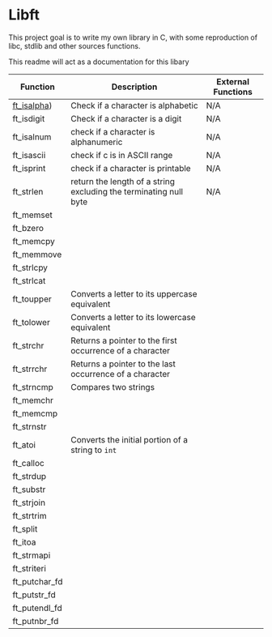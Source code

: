 # Libft
This project goal is to write my own library in C, with some reproduction of libc, stdlib and other sources functions.

This readme will act as a documentation for this libary

| Function      | Description                                                       | External Functions |
| ------------- | ----------------------------------------------------------------- | ------------------ |
| [ft_isalpha](src/ft_isalpha.c))    | Check if a character is alphabetic                                | N/A|
| ft_isdigit    | Check if a character is a digit                                   | N/A               |
| ft_isalnum    | check if a character is alphanumeric                              | N/A                    |
| ft_isascii    | check if c is in ASCII range                                      | N/A                    |
| ft_isprint    | check if a character is printable                                 | N/A                |
| ft_strlen     | return the length of a string excluding the terminating null byte | N/A                    |
| ft_memset     |                                                                   |                    |
| ft_bzero      |                                                                   |                    |
| ft_memcpy     |                                                                   |                    |
| ft_memmove    |                                                                   |                    |
| ft_strlcpy    |                                                                   |                    |
| ft_strlcat    |                                                                   |                    |
| ft_toupper    | Converts a letter to its uppercase equivalent                     |                    |
| ft_tolower    | Converts a letter to its lowercase equivalent                     |                    |
| ft_strchr     | Returns a pointer to the first occurrence of a character          |                    |
| ft_strrchr    | Returns a pointer to the last occurrence of a character           |                    |
| ft_strncmp    | Compares two strings                                              |                    |
| ft_memchr     |                                                                   |                    |
| ft_memcmp     |                                                                   |                    |
| ft_strnstr    |                                                                   |                    |
| ft_atoi       | Converts the initial portion of a string to `int`                  |                    |
| ft_calloc     |                                                                   |                    |
| ft_strdup     |                                                                   |                    |
| ft_substr     |                                                                   |                    |
| ft_strjoin    |                                                                   |                    |
| ft_strtrim    |                                                                   |                    |
| ft_split      |                                                                   |                    |
| ft_itoa       |                                                                   |                    |
| ft_strmapi    |                                                                   |                    |
| ft_striteri   |                                                                   |                    |
| ft_putchar_fd |                                                                   |                    |
| ft_putstr_fd  |                                                                   |                    |
| ft_putendl_fd |                                                                   |                    |
| ft_putnbr_fd  |                                                                   |                    |

